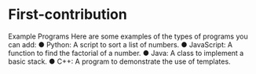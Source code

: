 # First-contribution
Example Programs
Here are some examples of the types of programs you can add:
● Python: A script to sort a list of numbers.
● JavaScript: A function to find the factorial of a number.
● Java: A class to implement a basic stack.
● C++: A program to demonstrate the use of templates.
